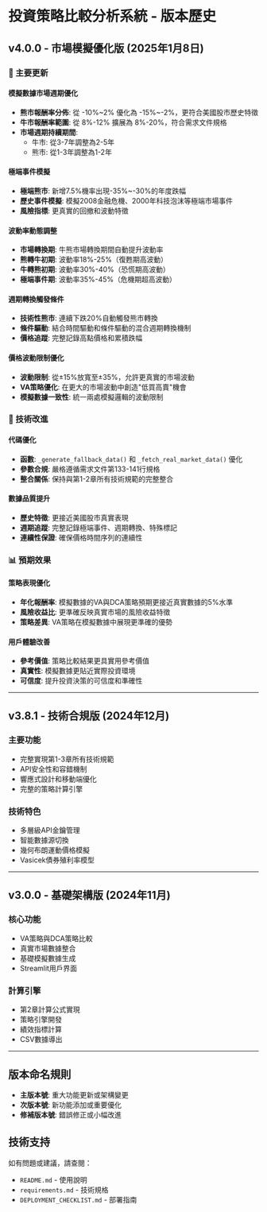 # 投資策略比較分析系統 - 版本歷史

## v4.0.0 - 市場模擬優化版 (2025年1月8日)

### 🎯 主要更新

#### 模擬數據市場週期優化
- **熊市報酬率分佈**: 從 -10%~2% 優化為 -15%~-2%，更符合美國股市歷史特徵
- **牛市報酬率範圍**: 從 8%-12% 擴展為 8%-20%，符合需求文件規格
- **市場週期持續期間**: 
  - 牛市: 從3-7年調整為2-5年
  - 熊市: 從1-3年調整為1-2年

#### 極端事件模擬
- **極端熊市**: 新增7.5%機率出現-35%~-30%的年度跌幅
- **歷史事件模擬**: 模擬2008金融危機、2000年科技泡沫等極端市場事件
- **風險指標**: 更真實的回撤和波動特徵

#### 波動率動態調整
- **市場轉換期**: 牛熊市場轉換期間自動提升波動率
- **熊轉牛初期**: 波動率18%-25%（復甦期高波動）
- **牛轉熊初期**: 波動率30%-40%（恐慌期高波動）
- **極端事件期**: 波動率35%-45%（危機期超高波動）

#### 週期轉換觸發條件
- **技術性熊市**: 連續下跌20%自動觸發熊市轉換
- **條件驅動**: 結合時間驅動和條件驅動的混合週期轉換機制
- **價格追蹤**: 完整記錄高點價格和累積跌幅

#### 價格波動限制優化
- **波動限制**: 從±15%放寬至±35%，允許更真實的市場波動
- **VA策略優化**: 在更大的市場波動中創造"低買高賣"機會
- **模擬數據一致性**: 統一兩處模擬邏輯的波動限制

### 🔧 技術改進

#### 代碼優化
- **函數**: `_generate_fallback_data()` 和 `_fetch_real_market_data()` 優化
- **參數合規**: 嚴格遵循需求文件第133-141行規格
- **整合關係**: 保持與第1-2章所有技術規範的完整整合

#### 數據品質提升
- **歷史特徵**: 更接近美國股市真實表現
- **週期追蹤**: 完整記錄極端事件、週期轉換、特殊標記
- **連續性保證**: 確保價格時間序列的連續性

### 📊 預期效果

#### 策略表現優化
- **年化報酬率**: 模擬數據的VA與DCA策略預期更接近真實數據的5%水準
- **風險收益比**: 更準確反映真實市場的風險收益特徵
- **策略差異**: VA策略在模擬數據中展現更準確的優勢

#### 用戶體驗改善
- **參考價值**: 策略比較結果更具實用參考價值
- **真實性**: 模擬數據更貼近實際投資環境
- **可信度**: 提升投資決策的可信度和準確性

---

## v3.8.1 - 技術合規版 (2024年12月)

### 主要功能
- 完整實現第1-3章所有技術規範
- API安全性和容錯機制
- 響應式設計和移動端優化
- 完整的策略計算引擎

### 技術特色
- 多層級API金鑰管理
- 智能數據源切換
- 幾何布朗運動價格模擬
- Vasicek債券殖利率模型

---

## v3.0.0 - 基礎架構版 (2024年11月)

### 核心功能
- VA策略與DCA策略比較
- 真實市場數據整合
- 基礎模擬數據生成
- Streamlit用戶界面

### 計算引擎
- 第2章計算公式實現
- 策略引擎開發
- 績效指標計算
- CSV數據導出

---

## 版本命名規則

- **主版本號**: 重大功能更新或架構變更
- **次版本號**: 新功能添加或重要優化
- **修補版本號**: 錯誤修正或小幅改進

## 技術支持

如有問題或建議，請查閱：
- `README.md` - 使用說明
- `requirements.md` - 技術規格
- `DEPLOYMENT_CHECKLIST.md` - 部署指南 